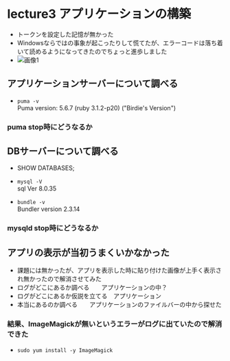 # lecture3 アプリケーションの構築
- トークンを設定した記憶が無かった
- Windowsならではの事象が起こったりして慌てたが、エラーコードは落ち着いて読めるようになってきたのでちょっと進歩しました  
- ![画像1](lecuture03image/lecuture03_app.png)


## アプリケーションサーバーについて調べる

- `puma -v`  
Puma version: 5.6.7 (ruby 3.1.2-p20) ("Birdie's Version")

### puma stop時にどうなるか

## DBサーバーについて調べる
 - SHOW DATABASES;

 - `mysql -V`  
sql Ver 8.0.35

 - `bundle -v`  
Bundler version 2.3.14

### mysqld stop時にどうなるか

## アプリの表示が当初うまくいかなかった
-  課題には無かったが、アプリを表示した時に貼り付けた画像が上手く表示され無かったので解消させてみた
-  ログがどこにあるか調べる　　アプリケーションの中？
-  ログがどこにあるか仮説を立てる　アプリケーション
-  本当にあるのか調べる　　アプリケーションのファイルバーの中から探せた

### 結果、ImageMagickが無いというエラーがログに出ていたので解消できた
-  `sudo yum install -y ImageMagick`